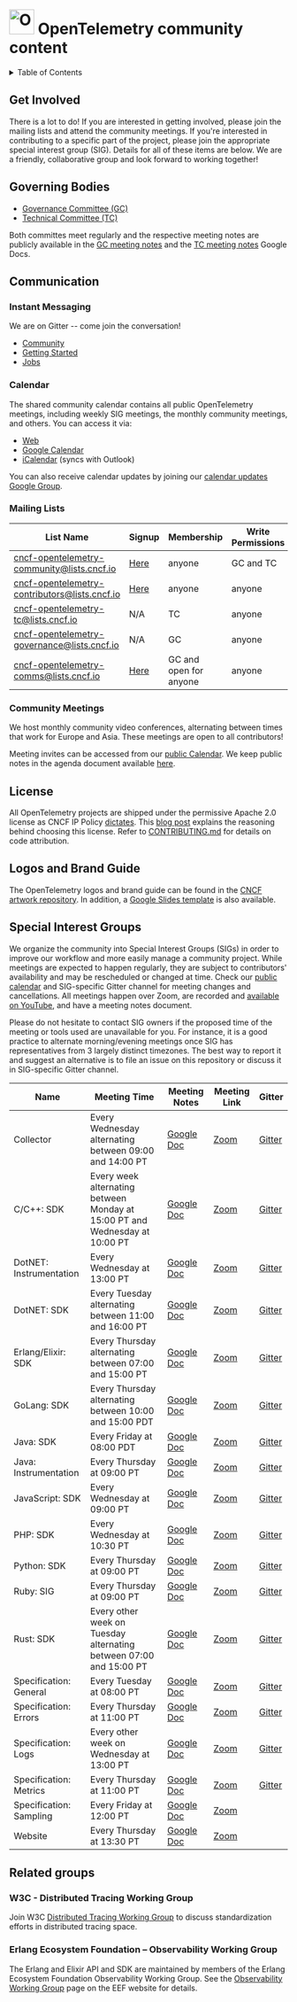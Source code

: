 # <img src="https://opentelemetry.io/img/logos/opentelemetry-logo-nav.png" alt="OpenTelemetry Icon" width="45" height=""> OpenTelemetry community content

<details>
<summary>
Table of Contents
</summary>

* [Getting Involved](#getting-involved)
* [Governing Bodies](#governing-bodies)
* [Communication](#communication)
  * [Instant Messaging](#instant-messaging)
  * [Calendar](#calendar)
  * [Mailing Lists](#mailing-lists)
  * [Community Meetings](#community-meetings)
* [License](#license)
* [Logos and Branding Guide](#logo-and-branding-guide)
* [Special Interest Groups](#special-interest-groups)
* [Related Groups](#related-groups)

</details>

## Get Involved

There is a lot to do! If you are interested in getting involved, please join
the mailing lists and attend the community meetings. If you're interested in
contributing to a specific part of the project, please join the appropriate
special interest group (SIG). Details for all of these items are below. We are
a friendly, collaborative group and look forward to working together!

## Governing Bodies

* [Governance Committee (GC)](./governance-charter.md)
* [Technical Committee (TC)](./tech-committee-charter.md)

Both committes meet regularly and the respective meeting notes are publicly available in the [GC meeting notes](https://docs.google.com/document/d/1-23Sf7-xZK3OL5Ogv2pK0NP9YotlSa0PKU9bvvtQwp8) and the [TC meeting notes](https://docs.google.com/document/d/17v2RMZlJZkgoPYHZhIFTVdDqQMIAH8kzo8Sl2kP3cbY) Google Docs.

## Communication
### Instant Messaging

We are on Gitter -- come join the conversation!

* [Community](https://gitter.im/open-telemetry/community)
* [Getting Started](https://gitter.im/open-telemetry/getting-started)
* [Jobs](https://gitter.im/open-telemetry/jobs)

### Calendar

The shared community calendar contains all public OpenTelemetry meetings,
including weekly SIG meetings, the monthly community meetings, and others. You
can access it via:

* [Web](https://calendar.google.com/calendar/embed?src=google.com_b79e3e90j7bbsa2n2p5an5lf60%40group.calendar.google.com)
* [Google
Calendar](https://calendar.google.com/calendar?cid=Z29vZ2xlLmNvbV9iNzllM2U5MGo3YmJzYTJuMnA1YW41bGY2MEBncm91cC5jYWxlbmRhci5nb29nbGUuY29t)
* [iCalendar](https://calendar.google.com/calendar/ical/google.com_b79e3e90j7bbsa2n2p5an5lf60%40group.calendar.google.com/public/basic.ics)
(syncs with Outlook)

You can also receive calendar updates by joining our [calendar updates Google
Group](https://groups.google.com/forum/#!forum/opentelemetry-calendar).

### Mailing Lists

List Name|Signup|Membership|Write Permissions|Read Permissions|Notes|
---------|------|----------|-----------------|----------------|-----|
cncf-opentelemetry-community@lists.cncf.io|[Here](https://lists.cncf.io/g/cncf-opentelemetry-community)|anyone|GC and TC|anyone|<details><summary>Notes</summary>The community mailing list is for anybody who wants to monitor the latest news from the project. It is used to send updates on community meetings and announcements about new projects and SIGs. There is a minimal moderation for a new users to reduce spam, new users are approved after one post.</details>|
cncf-opentelemetry-contributors@lists.cncf.io|[Here](https://lists.cncf.io/g/cncf-opentelemetry-contributors)|anyone|anyone|anyone|<details><summary>Notes</summary>The discussions mailing list is for anyone who is interested in contributing to OpenTelemetry or has questions (related to the contribution, technical issues,etc) they’d like to discuss. Will be used to announce updates related to how the project is being developed and ask general contribution questions related to the contribution processes. No approval is required to join.</details>|
cncf-opentelemetry-tc@lists.cncf.io|N/A|TC|anyone|members|<details><summary>Notes</summary>Used by the OpenTelemetry Technical Committee for internal communication. This mailing list should be used sparingly as we strive to keep all communication public. It only should be used to contact the Technical Committee with questions that cannot be discussed publicly on GitHub, Gitter, or the community or contributors mailing lists.</details>|
cncf-opentelemetry-governance@lists.cncf.io|N/A|GC|anyone|members|<details><summary>Notes</summary>Used by the OpenTelemetry GC for internal communication. Also can be used to contact the GC for questions that cannot be discussed publicly on GitHub, Gitter, or other mailing lists. For instance, members could use this for issues related to improper applications of our community membership guidance.</details>|
cncf-opentelemetry-comms@lists.cncf.io|[Here](https://lists.cncf.io/g/cncf-opentelemetry-comms)|GC and open for anyone|anyone|anyone|<details><summary>Notes</summary>Mailing list to notify and request reviews of upcoming announcements, or request a post on the OpenTelemetry Twitter account or other public channels.</details>|

### Community Meetings

We host monthly community video conferences, alternating between times that
work for Europe and Asia. These meetings are open to all contributors!

Meeting invites can be accessed from our [public Calendar](https://github.com/open-telemetry/community#calendar). We keep public notes in the agenda document available
[here](https://docs.google.com/document/d/1uvua6R-VnOpMmAjM3b7j3jQDFz6KHDzbEX4ZaZ9BFso).

## License

All OpenTelemetry projects are shipped under the permissive Apache 2.0 license
as CNCF IP Policy
[dictates](https://github.com/cncf/foundation/blob/master/charter.md#11-ip-policy).
This [blog post](https://www.cncf.io/blog/2017/02/01/cncf-recommends-aslv2/)
explains the reasoning behind choosing this license. 
Refer to [CONTRIBUTING.md](https://github.com/open-telemetry/community/blob/master/CONTRIBUTING.md#code-attribution) 
for details on code attribution.

## Logos and Brand Guide

The OpenTelemetry logos and brand guide can be found in the [CNCF artwork
repository](https://github.com/cncf/artwork/tree/master/projects/opentelemetry). In addition, a [Google Slides template](https://docs.google.com/presentation/d/1Neab3OZ3c-m5kOE37iZXEVpK4Pjj6xGTJEUuUzLQJvk/edit?usp=sharing) is also available.

## Special Interest Groups

We organize the community into Special Interest Groups (SIGs) in order to
improve our workflow and more easily manage a community project. While meetings are expected to happen regularly, they are subject to contributors' availability and may be rescheduled or changed at time. Check our [public calendar](https://github.com/open-telemetry/community#calendar) and SIG-specific Gitter channel for meeting changes and cancellations. All meetings happen over Zoom, are recorded and [available on YouTube](https://www.youtube.com/channel/UCHZDBZTIfdy94xMjMKz-_MA/videos), and have a meeting notes document.

Please do not hesitate to contact SIG owners if the proposed time of the
meeting or tools used are unavailable for you. For instance, it is a good
practice to alternate morning/evening meetings once SIG has representatives
from 3 largely distinct timezones. The best way to report it and suggest an
alternative is to file an issue on this repository or discuss it in
SIG-specific Gitter channel.

Name|Meeting Time|Meeting Notes|Meeting Link|Gitter|
----|------------|-------------|------------|------|
Collector|Every Wednesday alternating between 09:00 and 14:00 PT|[Google Doc](https://docs.google.com/document/d/1r2JC5MB7GupCE7N32EwGEXs9V_YIsPgoFiLP4VWVMkE/edit?usp=sharing)|[Zoom](https://zoom.us/j/8203130519)|[Gitter](https://gitter.im/open-telemetry/opentelemetry-service)|
C/C++: SDK|Every week alternating between Monday at 15:00 PT and Wednesday at 10:00 PT|[Google Doc](https://docs.google.com/document/d/1i1E4-_y4uJ083lCutKGDhkpi3n4_e774SBLi9hPLocw/edit?usp=sharing)|[Zoom](https://zoom.us/j/8203130519)|[Gitter](https://gitter.im/open-telemetry/opentelemetry-cpp)|
DotNET: Instrumentation|Every Wednesday at 13:00 PT|[Google Doc](https://docs.google.com/document/d/1XedN2D8_PH4YLej-maT8sp4RKogfuhFpccRi3QpUcoI/edit?usp=sharing)|[Zoom](https://zoom.us/j/8287234601)|[Gitter](https://gitter.im/open-telemetry/opentelemetry-dotnet-auto-instr)|
DotNET: SDK|Every Tuesday alternating between 11:00 and 16:00 PT|[Google Doc](https://docs.google.com/document/d/1yjjD6aBcLxlRazYrawukDgrhZMObwHARJbB9glWdHj8/edit?usp=sharing)|[Zoom](https://zoom.us/j/8287234601)|[Gitter](https://gitter.im/open-telemetry/opentelemetry-dotnet)|
Erlang/Elixir: SDK|Every Thursday alternating between 07:00 and 15:00 PT|[Google Doc](https://docs.google.com/document/d/1EbBiRjBc_cBf0T_B5OtNRPhbD4jdBrVYJAy8euCDrUI/edit?usp=sharing)|[Zoom](https://zoom.us/j/8287234601)|[Gitter](https://gitter.im/open-telemetry/opentelemetry-erlang)|
GoLang: SDK|Every Thursday alternating between 10:00 and 15:00 PDT|[Google Doc](https://docs.google.com/document/d/1A63zSWX0x2CyCK_LoNhmQC4rqhLpYXJzXbEPDUQ2n6w/edit#)|[Zoom](https://zoom.us/j/6729396170)|[Gitter](https://gitter.im/open-telemetry/opentelemetry-go)|
Java: SDK|Every Friday at 08:00 PDT|[Google Doc](https://docs.google.com/document/d/1oHpisisco8J7Yk73ovx3eeXaokSMqgVuEuWNwPOajtY/edit)|[Zoom](https://zoom.us/j/8287234601)|[Gitter](https://gitter.im/open-telemetry/opentelemetry-java)|
Java: Instrumentation|Every Thursday at 09:00 PT|[Google Doc](https://docs.google.com/document/d/1WK9h4p55p8ZjPkxO75-ApI9m0wfea6ENZmMoFRvXSCw/edit?usp=sharing)|[Zoom](https://zoom.us/j/8203130519)|[Gitter](https://gitter.im/open-telemetry/opentelemetry-auto-instr-java)|
JavaScript: SDK|Every Wednesday at 09:00 PT|[Google Doc](https://docs.google.com/document/d/1S_pN7sBU7wO6cBP2hDSAt3bjSWdWdm6jWeUikC9KrcY/edit?usp=sharing)|[Zoom](https://zoom.us/j/8287234601)|[Gitter](https://gitter.im/open-telemetry/opentelemetry-node)|
PHP: SDK|Every Wednesday at 10:30 PT|[Google Doc](https://docs.google.com/document/d/1WLDZGLY24rk5fRudjdQAcx_u81ZQWCF3zxiNT-sz7DI/edit)|[Zoom](https://zoom.us/j/8287234601)|[Gitter](https://gitter.im/open-telemetry/opentelemetry-php)|
Python: SDK|Every Thursday at 09:00 PT|[Google Doc](https://docs.google.com/document/d/1CIMGoIOZ-c3-igzbd6_Pnxx1SjAkjwqoYSUWxPY8XIs/edit)|[Zoom](https://zoom.us/j/6729396170)|[Gitter](https://gitter.im/open-telemetry/opentelemetry-python)|
Ruby: SIG|Every Thursday at 09:00 PT|[Google Doc](https://docs.google.com/document/d/1D15bO8o340sQm2CVZiukEJuCO_XMMHKPuTznoEhyFqE/edit)|[Zoom](https://zoom.us/j/8287234601)|[Gitter](https://gitter.im/open-telemetry/opentelemetry-ruby)|
Rust: SDK|Every other week on Tuesday alternating between 07:00 and 15:00 PT|[Google Doc](https://docs.google.com/document/d/1tGKuCsSnyT2McDncVJrMgg74_z8V06riWZa0Sr79I_4)|[Zoom](https://zoom.us/j/8203130519)|[Gitter](https://gitter.im/open-telemetry/opentelemetry-rust)|
Specification: General|Every Tuesday at 08:00 PT|[Google Doc](https://docs.google.com/document/d/1-bCYkN-DWJq4jw1ybaDZYYmx-WAe6HnwfWbkm8d57v8/edit?usp=sharing)|[Zoom](https://zoom.us/j/6729396170)|[Gitter](https://gitter.im/open-telemetry/opentelemetry-specification)
Specification: Errors|Every Thursday at 11:00 PT|[Google Doc](https://docs.google.com/document/d/1HgUI69rBridFzCXxXuTjQrkG6jb-YcFQnZjPcyBcK1U/edit#)|[Zoom](https://zoom.us/j/6729396170)|[Gitter](https://gitter.im/open-telemetry/error-events-wg)|
Specification: Logs|Every other week on Wednesday at 13:00 PT|[Google Doc](https://docs.google.com/document/d/1cX5fWXyWqVVzYHSFUymYUfWxUK5hT97gc23w595LmdM/edit#)|[Zoom](https://zoom.us/j/8203130519)|[Gitter](https://gitter.im/open-telemetry/logs)
Specification: Metrics|Every Thursday at 11:00 PT|[ Google Doc](https://docs.google.com/document/d/1LfDVyBJlIewwm3a0JtDtEjkusZjzQE3IAix8b0Fxy3Y/edit)|[Zoom](https://zoom.us/j/8203130519)|[Gitter](https://gitter.im/open-telemetry/metrics-specs)
Specification: Sampling|Every Friday at 12:00 PT|[Google Doc](https://docs.google.com/document/d/12i1Y_M2AD9A0jsRMTuqnyHf923WLnbO7K8QquKKDlsg/)|[Zoom](https://zoom.us/j/6729396170)||
Website|Every Thursday at 13:30 PT|[Google Doc](https://docs.google.com/document/d/1wW0jLldwXN8Nptq2xmgETGbGn9eWP8fitvD5njM-xZY)|[Zoom](https://zoom.us/j/8203130519)||

## Related groups

### W3C - Distributed Tracing Working Group

Join W3C [Distributed Tracing Working Group](https://www.w3.org/2018/distributed-tracing/) to discuss standardization efforts in distributed tracing space.

### Erlang Ecosystem Foundation – Observability Working Group

The Erlang and Elixir API and SDK are maintained by members of the Erlang Ecosystem Foundation Observability Working Group.
See the [Observability Working Group](https://erlef.org/wg/observability) page on the EEF website for details.
